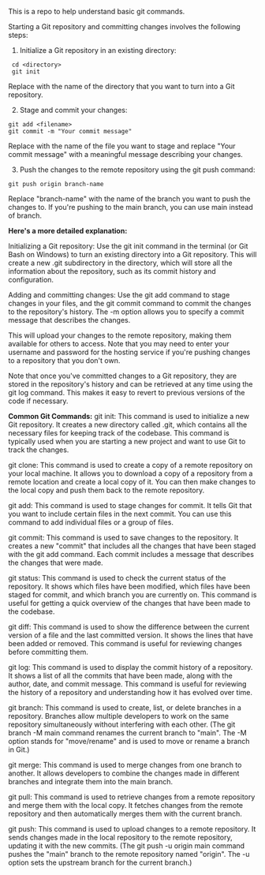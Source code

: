 This is a repo to help understand basic git commands.

Starting a Git repository and committing changes involves the following steps:

   1. Initialize a Git repository in an existing directory:

     cd <directory>
     git init

Replace <directory> with the name of the directory that you want to turn into a Git repository.

  2. Stage and commit your changes:

    git add <filename>
    git commit -m "Your commit message"
   <!-- Each commit does not store/hold the whole/entire infomation, only the changes  -->

Replace <filename> with the name of the file you want to stage and replace "Your commit message" with a meaningful message describing your changes.

  3. Push the changes to the remote repository using the git push command:

    git push origin branch-name

 Replace "branch-name" with the name of the branch you want to push the changes to. If you're pushing to the main branch, you can use main instead of branch.

**Here's a more detailed explanation:**

   Initializing a Git repository: Use the git init command in the terminal (or Git Bash on Windows) to turn an existing directory into a Git repository. 
   This will create a new .git subdirectory in the directory, which will store all the information about the repository, such as its commit history and configuration.

   Adding and committing changes: Use the git add command to stage changes in your files, and the git commit command to commit the changes to the repository's history. 
   The -m option allows you to specify a commit message that describes the changes.

   This will upload your changes to the remote repository, making them available for others to access. 
   Note that you may need to enter your username and password for the hosting service if you're pushing changes to a repository that you don't own.

Note that once you've committed changes to a Git repository, they are stored in the repository's history and can be retrieved at any time using the git log command. 
This makes it easy to revert to previous versions of the code if necessary.

**Common Git Commands:**
git init: This command is used to initialize a new Git repository. 
It creates a new directory called .git, which contains all the necessary files for keeping track of the codebase. This command is typically used when you are starting a new project and want to use Git to track the changes.

git clone: This command is used to create a copy of a remote repository on your local machine. 
It allows you to download a copy of a repository from a remote location and create a local copy of it. You can then make changes to the local copy and push them back to the remote repository.

git add: This command is used to stage changes for commit. It tells Git that you want to include certain files in the next commit. You can use this command to add individual files or a group of files.

git commit: This command is used to save changes to the repository. It creates a new "commit" that includes all the changes that have been staged with the git add command. 
Each commit includes a message that describes the changes that were made.
<!-- If commit changes are made directly on github, always remember to do a "git pull --rebase origin branch-name" in your local repository -->

git status: This command is used to check the current status of the repository. It shows which files have been modified, which files have been staged for commit, and which branch you are currently on. 
This command is useful for getting a quick overview of the changes that have been made to the codebase.

git diff: This command is used to show the difference between the current version of a file and the last committed version. It shows the lines that have been added or removed. 
This command is useful for reviewing changes before committing them.

git log: This command is used to display the commit history of a repository. It shows a list of all the commits that have been made, along with the author, date, and commit message. 
This command is useful for reviewing the history of a repository and understanding how it has evolved over time.

git branch: This command is used to create, list, or delete branches in a repository. Branches allow multiple developers to work on the same repository simultaneously without interfering with each other. 
(The git branch -M main command renames the current branch to "main". The -M option stands for "move/rename" and is used to move or rename a branch in Git.)

git merge: This command is used to merge changes from one branch to another. It allows developers to combine the changes made in different branches and integrate them into the main branch.

git pull: This command is used to retrieve changes from a remote repository and merge them with the local copy. It fetches changes from the remote repository and then automatically merges them with the current branch.
<!-- Always remember to do a "git pull" when working in a team to make sure your changes(in your branch) are in sync with the main repo/branch -->

git push: This command is used to upload changes to a remote repository. It sends changes made in the local repository to the remote repository, updating it with the new commits. 
(The git push -u origin main command pushes the "main" branch to the remote repository named "origin". The -u option sets the upstream branch for the current branch.)
